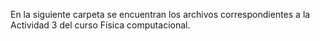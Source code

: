 En la siguiente carpeta se encuentran los archivos correspondientes a la Actividad 3 del curso Física computacional.

